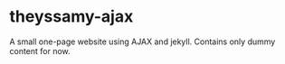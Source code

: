 # theyssamy-ajax
A small one-page website using AJAX and jekyll. Contains only dummy content for now.
